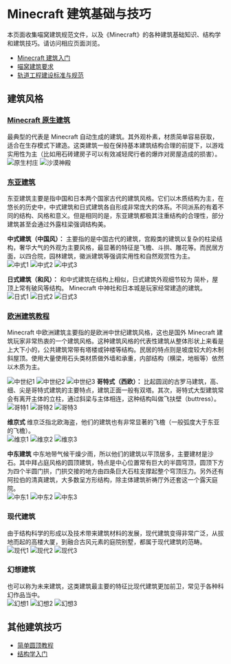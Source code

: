 # Minecraft 建筑基础与技巧

本页面收集喵窝建筑规范文件，以及《Minecraft》的各种建筑基础知识、结构学和建筑技巧。请访问相应页面浏览。
- [Minecraft 建筑入门](tutorial/building/minecraft-building.md)  
- [喵窝建筑要求](tutorial/building/nyaacat-contruction-requirements.md)
- [轨道工程建设标准与规范](tutorial/building/railway-construction-standard.md)

## 建筑风格

### [Minecraft 原生建筑](tutorial/building/minecraft-building.md)  
最典型的代表是 Minecraft 自动生成的建筑。其外观朴素，材质简单容易获取，适合在生存模式下建造。这类建筑一般在保持基本建筑结构合理的前提下，以游戏实用性为主（比如用石砖建房子可以有效减轻爬行者的爆炸对房屋造成的损害）。   
![原生村庄](../assets/images/building-tutorial/building-style/minecraft-village1.png)  ![沙漠神殿](../assets/images/building-tutorial/building-style/Minecraft-Desert-Temple.jpg)

### [东亚建筑](tutorial/building/tutorial-eastern-style.md)
东亚建筑主要是指中国和日本两个国家古代的建筑风格。它们以木质结构为主，在悠长的历史中，中式建筑和日式建筑各自形成非常庞大的体系。不同派系的有着不同的结构、风格和意义。但是相同的是，东亚建筑都极其注重结构的合理性，部分建筑甚至会通过外露柱梁强调结构美。

**中式建筑（中国风）：** 
主要指的是中国古代的建筑，宫殿类的建筑以复杂的柱梁结构，奢华大气的外观为主要风格，最显著的特征是飞檐、斗拱、雕花等。而民居方面，以四合院，园林建筑，徽派建筑等强调实用性和自然观赏性为主。   
![中式1](../assets/images/building-tutorial/building-style/luoyang1.jpg)  ![中式2](../assets/images/building-tutorial/building-style/luoyang2.jpg)  ![中式3](../assets/images/building-tutorial/building-style/luoyang3.jpg)

**日式建筑（和风）：**
和中式建筑在结构上相似，日式建筑外观细节较为
简朴，屋顶上常有破风等结构。 Minecraft 中神社和日本城是玩家经常建造的建筑。  
![日式1](../assets/images/building-tutorial/building-style/Japanese-style1.jpg)  ![日式2](../assets/images/building-tutorial/building-style/Japanese-style2.jpg)  ![日式3](../assets/images/building-tutorial/building-style/Japanese-style3.jpg)

### [欧洲建筑教程](tutorial/building/tutorial-medieval.md)
Minecraft 中欧洲建筑主要指的是欧洲中世纪建筑风格，这也是国外 Minecraft 建筑玩家非常热衷的一个建筑风格。这种建筑风格的代表性建筑从整体形状上来看是上大下小的，公共建筑常带有塔楼或钟楼等结构。民居的特点则是坡度较大的木制斜屋顶。使用大量使用石头类材质做外墙和承重，内部结构（横梁，地板等）依然以木质为主。  
 
![中世纪1](../assets/images/building-tutorial/building-style/Mid-East1.jpg)  ![中世纪2](../assets/images/building-tutorial/building-style/Mid-East2.jpg)  ![中世纪3](../assets/images/building-tutorial/building-style/Mid-East3.jpg)
**哥特式（西欧）：**
比起圆润的古罗马建筑，高、细、尖是哥特式建筑的主要特点，建筑正面一般有双塔。其次，哥特式大型建筑常会有离开主体的立柱，通过斜梁与主体相连，这种结构叫做飞扶壁（buttress）。  
![哥特1](../assets/images/building-tutorial/building-style/Gothic1.jpg)  ![哥特2](../assets/images/building-tutorial/building-style/Gothic2.jpg)  ![哥特3](../assets/images/building-tutorial/building-style/Gothic3.jpg)

**维京式**
维京泛指北欧海盗，他们的建筑也有非常显著的飞檐（一般弧度大于东亚的飞檐）。    
![维京1](../assets/images/building-tutorial/building-style/víkingar1.jpg)  ![维京2](../assets/images/building-tutorial/building-style/víkingar2.jpg)  ![维京3](../assets/images/building-tutorial/building-style/víkingar3.jpg)

**中东建筑**
中东地带气候干燥少雨，所以他们的建筑以平顶居多，主要建材是沙石。其中拜占庭风格的圆顶建筑，特点是中心位置常有巨大的半圆穹顶，圆顶下方为四个半圆门拱，门拱交接的地方由四条巨大石柱支撑起整个穹顶压力。另外还有阿拉伯的清真建筑，大多数呈方形结构，除主体建筑祈祷厅外还套这一个露天庭院。   
![中东1](../assets/images/building-tutorial/building-style/Mid-East1.jpg)  ![中东2](../assets/images/building-tutorial/building-style/Mid-East2.jpg)  ![中东3](../assets/images/building-tutorial/building-style/Mid-East3.jpg)  

### 现代建筑
由于结构科学的形成以及技术带来建筑材料的发展，现代建筑变得非常广泛，从拔地而起的高楼大厦，到融合古风元素的庭院别墅，都属于现代建筑的范畴。  
![现代1](../assets/images/building-tutorial/building-style/modern1.jpg)  ![现代2](../assets/images/building-tutorial/building-style/modern2.jpg)
  ![现代3](../assets/images/building-tutorial/building-style/modern3.jpg)


### 幻想建筑
也可以称为未来建筑，这类建筑最主要的特征比现代建筑更加前卫，常见于各种科幻作品当中。  
 ![幻想1](../assets/images/building-tutorial/building-style/fantasy1.jpg)  ![幻想2](../assets/images/building-tutorial/building-style/fantasy2.jpg)  ![幻想3](../assets/images/building-tutorial/building-style/fantasy3.jpg)


## 其他建筑技巧
- [简单圆顶教程](tutorial/building/tutorial-dome.md)  
- [结构学入门](tutorial/building/architechture-introduction.md)

